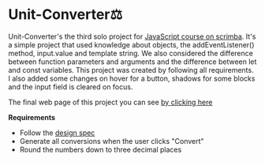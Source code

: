 # Unit-Converter:balance_scale:

Unit-Converter's the third solo project for [JavaScript course on scrimba](https://scrimba.com/learn/learnjavascript). It's a simple project that used knowledge about objects, the addEventListener() method, input.value and template string. We also considered the difference between function parameters and arguments and the difference between let and const variables. This project was created by following all requirements. I also added some changes on hover for a button, shadows for some blocks and the input field is cleared on focus.

The final web page of this project you can see [by clicking here](https://anastasiyastuzhuk.github.io/Unit-Converter/)

**Requirements**
- Follow the [design spec](https://www.figma.com/file/cqtGul0V8RFXY4vTcIv1Kc/Unit-Conversion?node-id=0%3A1) 
- Generate all conversions when the user clicks "Convert"
- Round the numbers down to three decimal places
